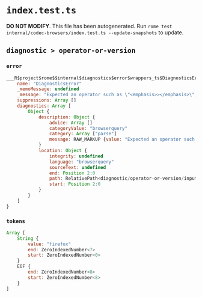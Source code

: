 # `index.test.ts`

**DO NOT MODIFY**. This file has been autogenerated. Run `rome test internal/codec-browsers/index.test.ts --update-snapshots` to update.

## `diagnostic > operator-or-version`

### `error`

```javascript
___R$project$rome$$internal$diagnostics$error$wrappers_ts$DiagnosticsError {
	name: "DiagnosticsError"
	_memoMessage: undefined
	_message: "Expected an operator such as \"<emphasis>></emphasis>\", \"<emphasis>\\<</emphasis>\", \"<emphasis>>=</emphasis>\", \"<emphasis>\\<=</emphasis>\" or a version."
	suppressions: Array []
	diagnostics: Array [
		Object {
			description: Object {
				advice: Array []
				categoryValue: "browserquery"
				category: Array ["parse"]
				message: RAW_MARKUP {value: "Expected an operator such as \"<emphasis>></emphasis>\", \"<emphasis>\\<</emphasis>\", \"<emphasis>>=</emphasis>\", \"<emphasis>\\<=</emphasis>\" or a version."}
			}
			location: Object {
				integrity: undefined
				language: "browserquery"
				sourceText: undefined
				end: Position 2:0
				path: RelativePath<diagnostic/operator-or-version/input.txt>
				start: Position 2:0
			}
		}
	]
}
```

### `tokens`

```javascript
Array [
	String {
		value: "firefox"
		end: ZeroIndexedNumber<7>
		start: ZeroIndexedNumber<0>
	}
	EOF {
		end: ZeroIndexedNumber<8>
		start: ZeroIndexedNumber<8>
	}
]
```

